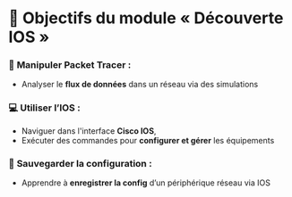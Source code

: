 # **🎯 Objectifs du module « Découverte IOS »**

### 🧪 **Manipuler Packet Tracer** : 
- Analyser le **flux de données** dans un réseau via des simulations



### 💻 **Utiliser l’IOS** : 
- Naviguer dans l'interface **Cisco IOS**,
- Exécuter des commandes pour **configurer et gérer** les équipements



### 💾 **Sauvegarder la configuration** : 
- Apprendre à **enregistrer la config** d’un périphérique réseau via IOS


